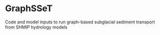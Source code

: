 # GraphSSeT
 Code and model inputs to run graph-based subglacial sediment transport from SHMIP hydrology models 
